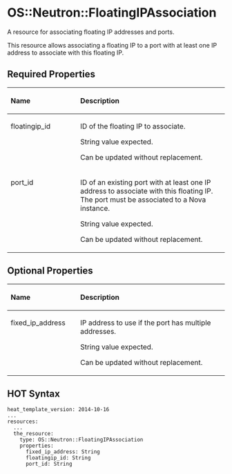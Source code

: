 # OS::Neutron::FloatingIPAssociation<a name="EN-US_TOPIC_0088407217"></a>

A resource for associating floating IP addresses and ports.

This resource allows associating a floating IP to a port with at least one IP address to associate with this floating IP.

## Required Properties<a name="section191574062312"></a>

<a name="table185461036171010"></a>
<table><thead align="left"><tr id="row13644105914342"><th class="cellrowborder" valign="top" width="32%" id="mcps1.1.3.1.1"><p id="p116211135123211"><a name="p116211135123211"></a><a name="p116211135123211"></a><strong id="b762293516324"><a name="b762293516324"></a><a name="b762293516324"></a>Name</strong></p>
</th>
<th class="cellrowborder" valign="top" width="68%" id="mcps1.1.3.1.2"><p id="p146221435163216"><a name="p146221435163216"></a><a name="p146221435163216"></a><strong id="b162316356327"><a name="b162316356327"></a><a name="b162316356327"></a>Description</strong></p>
</th>
</tr>
</thead>
<tbody><tr id="row106447594347"><td class="cellrowborder" valign="top" width="32%" headers="mcps1.1.3.1.1 "><p id="p186441959113417"><a name="p186441959113417"></a><a name="p186441959113417"></a>floatingip_id</p>
</td>
<td class="cellrowborder" valign="top" width="68%" headers="mcps1.1.3.1.2 "><p id="p43973663"><a name="p43973663"></a><a name="p43973663"></a>ID of the floating IP to associate.</p>
<p id="p60218649"><a name="p60218649"></a><a name="p60218649"></a>String value expected.</p>
<p id="p5096933"><a name="p5096933"></a><a name="p5096933"></a>Can be updated without replacement.</p>
</td>
</tr>
<tr id="row964405913343"><td class="cellrowborder" valign="top" width="32%" headers="mcps1.1.3.1.1 "><p id="p18644125923417"><a name="p18644125923417"></a><a name="p18644125923417"></a>port_id</p>
</td>
<td class="cellrowborder" valign="top" width="68%" headers="mcps1.1.3.1.2 "><p id="p10198465"><a name="p10198465"></a><a name="p10198465"></a>ID of an existing port with at least one IP address to associate with this floating IP. The port must be associated to a Nova instance.</p>
<p id="p24677321"><a name="p24677321"></a><a name="p24677321"></a>String value expected.</p>
<p id="p20769304"><a name="p20769304"></a><a name="p20769304"></a>Can be updated without replacement.</p>
</td>
</tr>
</tbody>
</table>

## Optional Properties<a name="section186445714237"></a>

<a name="table19846577247"></a>
<table><thead align="left"><tr id="row141711616163618"><th class="cellrowborder" valign="top" width="32%" id="mcps1.1.3.1.1"><p id="p101721016163611"><a name="p101721016163611"></a><a name="p101721016163611"></a><strong id="b191729168363"><a name="b191729168363"></a><a name="b191729168363"></a>Name</strong></p>
</th>
<th class="cellrowborder" valign="top" width="68%" id="mcps1.1.3.1.2"><p id="p161722016163620"><a name="p161722016163620"></a><a name="p161722016163620"></a><strong id="b117231614367"><a name="b117231614367"></a><a name="b117231614367"></a>Description</strong></p>
</th>
</tr>
</thead>
<tbody><tr id="row12172316143617"><td class="cellrowborder" valign="top" width="32%" headers="mcps1.1.3.1.1 "><p id="p1017321613610"><a name="p1017321613610"></a><a name="p1017321613610"></a>fixed_ip_address</p>
</td>
<td class="cellrowborder" valign="top" width="68%" headers="mcps1.1.3.1.2 "><p id="p55840624"><a name="p55840624"></a><a name="p55840624"></a>IP address to use if the port has multiple addresses.</p>
<p id="p32803570"><a name="p32803570"></a><a name="p32803570"></a>String value expected.</p>
<p id="p26796681"><a name="p26796681"></a><a name="p26796681"></a>Can be updated without replacement.</p>
</td>
</tr>
</tbody>
</table>

## HOT Syntax<a name="section193501122182312"></a>

```
heat_template_version: 2014-10-16
...
resources:
  ...
  the_resource:
    type: OS::Neutron::FloatingIPAssociation
    properties:
      fixed_ip_address: String
      floatingip_id: String
      port_id: String
```

